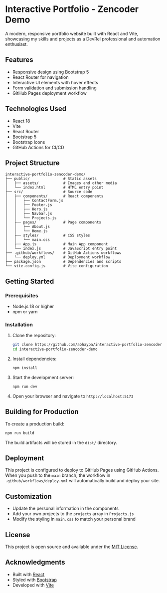 # Interactive Portfolio - Zencoder Demo

A modern, responsive portfolio website built with React and Vite, showcasing my skills and projects as a DevRel professional and automation enthusiast.

## Features

- Responsive design using Bootstrap 5
- React Router for navigation
- Interactive UI elements with hover effects
- Form validation and submission handling
- GitHub Pages deployment workflow

## Technologies Used

- React 18
- Vite
- React Router
- Bootstrap 5
- Bootstrap Icons
- GitHub Actions for CI/CD

## Project Structure

```
interactive-portfolio-zencoder-demo/
├── public/               # Static assets
│   ├── assets/           # Images and other media
│   └── index.html        # HTML entry point
├── src/                  # Source code
│   ├── components/       # React components
│   │   ├── ContactForm.js
│   │   ├── Footer.js
│   │   ├── Hero.js
│   │   ├── Navbar.js
│   │   └── Projects.js
│   ├── pages/            # Page components
│   │   ├── About.js
│   │   └── Home.js
│   ├── styles/           # CSS styles
│   │   └── main.css
│   ├── App.js            # Main App component
│   └── index.js          # JavaScript entry point
├── .github/workflows/    # GitHub Actions workflows
│   └── deploy.yml        # Deployment workflow
├── package.json          # Dependencies and scripts
└── vite.config.js        # Vite configuration
```

## Getting Started

### Prerequisites

- Node.js 18 or higher
- npm or yarn

### Installation

1. Clone the repository:
   ```bash
   git clone https://github.com/abhaypa/interactive-portfolio-zencoder-demo.git
   cd interactive-portfolio-zencoder-demo
   ```

2. Install dependencies:
   ```bash
   npm install
   ```

3. Start the development server:
   ```bash
   npm run dev
   ```

4. Open your browser and navigate to `http://localhost:5173`

## Building for Production

To create a production build:

```bash
npm run build
```

The build artifacts will be stored in the `dist/` directory.

## Deployment

This project is configured to deploy to GitHub Pages using GitHub Actions. When you push to the `main` branch, the workflow in `.github/workflows/deploy.yml` will automatically build and deploy your site.

## Customization

- Update the personal information in the components
- Add your own projects to the `projects` array in `Projects.js`
- Modify the styling in `main.css` to match your personal brand

## License

This project is open source and available under the [MIT License](LICENSE).

## Acknowledgments

- Built with [React](https://reactjs.org/)
- Styled with [Bootstrap](https://getbootstrap.com/)
- Developed with [Vite](https://vitejs.dev/)
